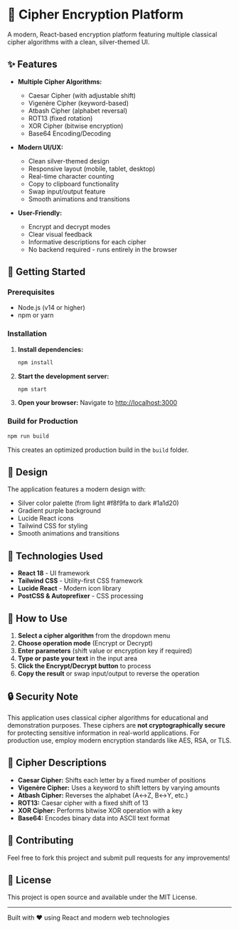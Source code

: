 # 🔐 Cipher Encryption Platform

A modern, React-based encryption platform featuring multiple classical cipher algorithms with a clean, silver-themed UI.

## ✨ Features

- **Multiple Cipher Algorithms:**
  - Caesar Cipher (with adjustable shift)
  - Vigenère Cipher (keyword-based)
  - Atbash Cipher (alphabet reversal)
  - ROT13 (fixed rotation)
  - XOR Cipher (bitwise encryption)
  - Base64 Encoding/Decoding

- **Modern UI/UX:**
  - Clean silver-themed design
  - Responsive layout (mobile, tablet, desktop)
  - Real-time character counting
  - Copy to clipboard functionality
  - Swap input/output feature
  - Smooth animations and transitions

- **User-Friendly:**
  - Encrypt and decrypt modes
  - Clear visual feedback
  - Informative descriptions for each cipher
  - No backend required - runs entirely in the browser

## 🚀 Getting Started

### Prerequisites

- Node.js (v14 or higher)
- npm or yarn

### Installation

1. **Install dependencies:**
   ```bash
   npm install
   ```

2. **Start the development server:**
   ```bash
   npm start
   ```

3. **Open your browser:**
   Navigate to [http://localhost:3000](http://localhost:3000)

### Build for Production

```bash
npm run build
```

This creates an optimized production build in the `build` folder.

## 🎨 Design

The application features a modern design with:
- Silver color palette (from light #f8f9fa to dark #1a1d20)
- Gradient purple background
- Lucide React icons
- Tailwind CSS for styling
- Smooth animations and transitions

## 🔧 Technologies Used

- **React 18** - UI framework
- **Tailwind CSS** - Utility-first CSS framework
- **Lucide React** - Modern icon library
- **PostCSS & Autoprefixer** - CSS processing

## 📖 How to Use

1. **Select a cipher algorithm** from the dropdown menu
2. **Choose operation mode** (Encrypt or Decrypt)
3. **Enter parameters** (shift value or encryption key if required)
4. **Type or paste your text** in the input area
5. **Click the Encrypt/Decrypt button** to process
6. **Copy the result** or swap input/output to reverse the operation

## 🔒 Security Note

This application uses classical cipher algorithms for educational and demonstration purposes. These ciphers are **not cryptographically secure** for protecting sensitive information in real-world applications. For production use, employ modern encryption standards like AES, RSA, or TLS.

## 📝 Cipher Descriptions

- **Caesar Cipher:** Shifts each letter by a fixed number of positions
- **Vigenère Cipher:** Uses a keyword to shift letters by varying amounts
- **Atbash Cipher:** Reverses the alphabet (A↔Z, B↔Y, etc.)
- **ROT13:** Caesar cipher with a fixed shift of 13
- **XOR Cipher:** Performs bitwise XOR operation with a key
- **Base64:** Encodes binary data into ASCII text format

## 🤝 Contributing

Feel free to fork this project and submit pull requests for any improvements!

## 📄 License

This project is open source and available under the MIT License.

---

Built with ❤️ using React and modern web technologies
